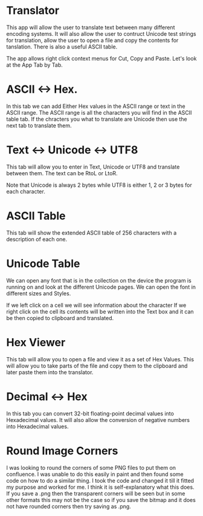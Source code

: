 # Translator

This app will allow the user to translate text between many different encoding systems. It will also allow the user to contruct Unicode test strings for translation, allow the user to open a file and copy the contents for tanslation. There is also a useful ASCII table.

The app allows right click context menus for Cut, Copy and Paste. Let's look at the App Tab by Tab.

# ASCII <-> Hex.
In this tab we can add Either Hex values in the ASCII range or text in the ASCII range. The ASCII range is all the characters you will find in the ASCII table tab. If the chracters you what to translate are Unicode then use the next tab to translate them.

# Text <-> Unicode <-> UTF8
This tab will allow you to enter in Text, Unicode or UTF8 and translate between them. The text can be RtoL or LtoR.

Note that Unicode is always 2 bytes while UTF8 is either 1, 2 or 3 bytes for each character. 

# ASCII Table
This tab will show the extended ASCII table of 256 characters with a description of each one.

# Unicode Table
We can open any font that is in the collection on the device the program is running on and look at the different Unicode pages. We can open the font in different sizes and Styles. 

If we left click on a cell we will see information about the character
If we right click on the cell its contents will be written into the Text box and it can be then copied to clipboard and translated.
 
# Hex Viewer
This tab will allow you to open a file and view it as a set of Hex Values. This will allow you to take parts of the file and copy them to the clipboard and later paste them into the translator.

# Decimal <-> Hex
In this tab you can convert 32-bit floating-point decimal values into Hexadecimal values. 
It will also allow the conversion of negative numbers into Hexadecimal values.
 
# Round Image Corners
I was looking to round the corners of some PNG files to put them on confluence. I was unable to do this easily in paint and then found some code on how to do a similar thing. I took the code and changed it till it fitted my purpose and worked for me. I think it is self-explanatory what this does. If you save a .png then the transparent corners will be seen but in some other formats this may not be the case so if you save the bitmap and it does not have rounded corners then try saving as .png.

